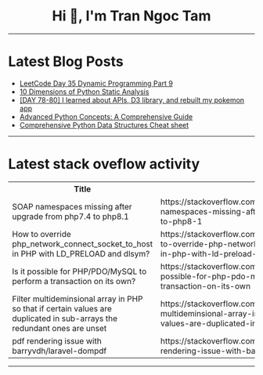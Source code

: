 <h1 align="center">Hi 👋, I'm Tran Ngoc Tam</h1>

---

# Latest Blog Posts 
<!-- BLOG-POST-LIST:START -->
- [LeetCode Day 35 Dynamic Programming Part 9](https://dev.to/flame_chan_llll/leetcode-day-35-dynamic-programming-part-9-3fd5)
- [10 Dimensions of Python Static Analysis](https://dev.to/snyk/10-dimensions-of-python-static-analysis-4h5c)
- [[DAY 78-80] I learned about APIs, D3 library, and rebuilt my pokemon app](https://dev.to/thomascansino/day-78-80-i-learned-about-apis-d3-library-and-rebuilt-my-pokemon-app-5djp)
- [Advanced Python Concepts: A Comprehensive Guide](https://dev.to/thelinuxman/advanced-python-concepts-a-comprehensive-guide-37o2)
- [Comprehensive Python Data Structures Cheat sheet](https://dev.to/thelinuxman/comprehensive-python-data-structures-cheat-sheet-2j3p)
<!-- BLOG-POST-LIST:END -->

---

# Latest stack oveflow activity
<table>
  <tr><th>Title</th><th>Link</th></tr>
  <!-- STACKOVERFLOW:START --><tr><td>SOAP namespaces missing after upgrade from php7.4 to php8.1</td><td>https://stackoverflow.com/questions/78762144/soap-namespaces-missing-after-upgrade-from-php7-4-to-php8-1</td></tr><tr><td>How to override php_network_connect_socket_to_host in PHP with LD_PRELOAD and dlsym?</td><td>https://stackoverflow.com/questions/78761915/how-to-override-php-network-connect-socket-to-host-in-php-with-ld-preload-and-dl</td></tr><tr><td>Is it possible for PHP/PDO/MySQL to perform a transaction on its own?</td><td>https://stackoverflow.com/questions/78761835/is-it-possible-for-php-pdo-mysql-to-perform-a-transaction-on-its-own</td></tr><tr><td>Filter multideminsional array in PHP so that if certain values are duplicated in sub-arrays the redundant ones are unset</td><td>https://stackoverflow.com/questions/78761759/filter-multideminsional-array-in-php-so-that-if-certain-values-are-duplicated-in</td></tr><tr><td>pdf rendering issue with barryvdh/laravel-dompdf</td><td>https://stackoverflow.com/questions/78761742/pdf-rendering-issue-with-barryvdh-laravel-dompdf</td></tr><!-- STACKOVERFLOW:END -->
</table>

---


